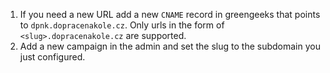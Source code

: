 1. If you need a new URL add a new `CNAME` record in greengeeks that points to `dpnk.dopracenakole.cz`. Only urls in the form of `<slug>.dopracenakole.cz` are supported.
2. Add a new campaign in the admin and set the slug to the subdomain you just configured.
 

